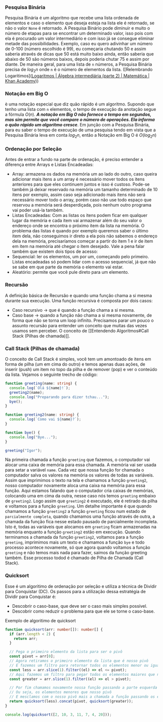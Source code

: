 ### Pesquisa Binária

Pesquisa Binária é um algoritmo que recebe uma lista ordenada de elementos e caso o elemento que deseja esteja na lista ele é retornado, se não o valor `None` é retornado. A Pesquisa Binário pode diminuir e muito o número de etapas para se encontrar um determinado valor, isso pois com ela é procurado um valor intermediário e com isso já se consegue eliminar metade das possibilidades. Exemplo, caso eu quero adivinhar um número de 0-100 (número escolhido é 99), eu começaria chutando 50 e assim saberia através de dicas que 50 está muito baixo ainda, então saberia que abaixo de 50 são números baixos, depois poderia chutar 75 e assim por diante.
De maneira geral, para uma lista de `n` números, a Pesquisa Binária precisa de $log_2n$ onde `n` é o número de elementos da lista. ([Relembrando Logaritimos]([Logaritmos | Álgebra intermediária (parte 2) | Matemática | Khan Academy](https://pt.khanacademy.org/math/algebra2/x2ec2f6f830c9fb89:logs)))

### Notação em Big O

è uma notação especial que diz quão rápido é um algoritmo. Supondo que tenho uma lista com `n` elementos, o tempo de execução da anotação segue a fórmula $O(n)$. **_A notação em Big O não fornece o tempo em segundos, mas sim permite que você compare o número de operações. Ela informa o quão rápido um algoritmo cresce_**. Em junção com a Pesquisa Binária, para eu saber o tempo de execução de uma pesquisa tendo em vista que a Pesquisa Binária leva em conta $log_2n$, então a Notação em Big O é $O(log_2n)$

### Ordenação por Seleção

Antes de entrar a fundo na parte de ordenação, é preciso entender a diferença entre Arrays e Listas Encadeadas:

- Array: armazena os dados na memória um ao lado do outro, caso queira adicionar mais itens a um array é necessário mover todos os itens anteriores para que eles continuem juntos e isso é custoso. Pode-se também já deixar reservado na memória um tamanho determinado de 10 itens por exemplo, assim caso seja adicionado mais itens não será necessário mover todo o array, porém caso não use todo espaço que reservou a memória será desperdiçada, pois nenhum outro programa vai poder usá-la também.
- Listas Encadeadas: Com as listas os itens podem ficar em qualquer lugar da memória e cada item vai armazenar além do seu valor o endereço onde se encontra o próximo item da lista na memória. O problema das listas é quando por exemplo queremos saber o último item dela, não conseguimos ir direto a ela pois não sabemos o endereço dela na memória, precisaríamos começar a partir do item 1 e ir de item em item na memória até chegar o item desejado.
  Vale a pena falar também que existem dois tipos de acesso:
- Sequencial: ler os elementos, um por um, começando pelo primeiro. Listas encadeadas só podem lidar com o acesso sequencial, já que não se sabe em que parte da memória o elemento vai estar.
- Aleatório: permite que você pule direto para um elemento.

### Recursão

A definição básica de Recursão e quando uma função chama a si mesma durante sua execução.
Uma função recursiva é composta por dois casos:

- Caso recursivo -> que é quando a função chama a si mesma.
- Caso base -> quando a função não chama a si mesma novamente, de forma que não se torna um loop infinito.
  Precisamos parar um pouco o assunto recursão para entender um conceito que muitas das vezes usamos sem perceber. O conceito de [[Entendendo Algoritmos#Call Stack (Pilhas de chamada)]].

### Call Stack (Pilhas de chamada)

O conceito de Call Stack é simples, você tem um amontoado de itens em forma de pilha (um em cima do outro) e temos apenas duas ações, de inserir (push) um item no topo da pilha e de remover (pop) e ver o conteúdo da lista.
Vejamos o seguinte trecho de código:

```ts
function greeting(name: string) {
  console.log(`Olá ${name}!`);
  greeting2(name);
  console.log("Preparando para dizer tchau...");
  bye();
}

function greeting2(name: string) {
  console.log(`Como vai ${name}?`);
}

function bye() {
  console.log("Bye...");
}

greeting("Igor");
```

Na primeira chamada a função `greeting` que fazemos, o computador vai alocar uma caixa de memória para essa chamada. A memória vai ser usada para setar a variável `name`. Cada vez que nossa função for chamada o computador salva os valores na memória os valores de todas as variáveis. Assim que imprimimos o texto na tela e chamamos a função `greeting2`, nosso computador novamente aloca uma caixa na memória para essa função. Aqui estamos falando que o computador cria caixas de memórias, colocando uma em cima da outra, nesse caso nós temos `greeting` embaixo de `greeting2`. Logo assim que `greeting2` é executado, ele é retirado da pilha e voltamos para a função `greeting`. Um detalhe importante é que quando chamamos a função `greeting2` a função `greeting` ficou num estado de `parcialmente completa`, quando chamamos uma função através de outra, a chamada da função fica nesse estado pausado de parcialmente incompleta. Isto é, todas as variáveis que alocamos em `greeting` ficam armazenadas na memória enquanto a função `greeting2` estão em execução. Quando terminamos a chamada da função `greeting2`, voltamos para a função `greeting`, imprimimos mais um texto e chamamos a função `bye` e todo processo acontece novamente, só que agora quando voltamos a função `greeting` e não temos mais nada para fazer, saímos da função greeting também. Esse processo todod é chamado de Pilha de Chamada (Call Stack).

### Quicksort

Esse é um algoritimo de ordenação por seleção e utiliza a técnica de Dividir para Conquistar (DC). Os passos para a utilização dessa estratégia de Dividir para Conquistar é:

- Descobrir o caso-base, que deve ser o caso mais simples possível.
- Descobrir como reduzir o problema para que ele se torne o caso-base.

Exemplo de algoritimo de quicksort

```ts
function quicksort(arr: number[]): number[] {
  if (arr.length < 2) {
    return arr;
  }

  // Pega o primeiro elemento da lista para ser o pivô
  const pivot = arr[0];
  // Agora retiramos o primeiro elemento da lista que é nosso pivô
  // E fazemos um filtro para retornar todos os elementos menor ou igual ao pivô
  const less = arr.slice(1).filter((el) => el <= pivot);
  // Aqui fazemos um filtro para pegar todos os elementos maiores que nosso pivô
  const greater = arr.slice(1).filter((el) => el > pivot);

  // Por fim chamamos novamente nossa função passando a parte esquerda do pivô
  // Ou seja, os elementos menores que nosso pivô
  // E mesclamos com o nosso pivô mais a chamada a função passando os elementos maiores que nosso pivô
  return quicksort(less).concat(pivot, quicksort(greater));
}

console.log(quicksort([2, 10, 3, 11, 7, 4, 20]));
```
